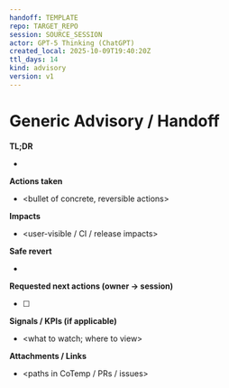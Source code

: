 ```yaml
---
handoff: TEMPLATE
repo: TARGET_REPO
session: SOURCE_SESSION
actor: GPT-5 Thinking (ChatGPT)
created_local: 2025-10-09T19:40:20Z
ttl_days: 14
kind: advisory
version: v1
---
```


# Generic Advisory / Handoff

**TL;DR**
- <one-liner outcome>

**Actions taken**
- <bullet of concrete, reversible actions>

**Impacts**
- <user-visible / CI / release impacts>

**Safe revert**
- <exact steps to undo>

**Requested next actions (owner → session)**
- [ ] <checkboxed items with owners>

**Signals / KPIs (if applicable)**
- <what to watch; where to view>

**Attachments / Links**
- <paths in CoTemp / PRs / issues>

